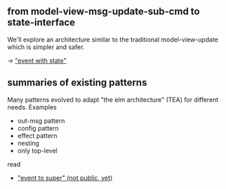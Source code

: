 ## from model-view-msg-update-sub-cmd to state-interface

We'll explore an architecture similar to the traditional model-view-update
which is simpler and safer.

→ ["event with state"](event-with-state.md)

## summaries of existing patterns

Many patterns evolved to adapt "the elm architecture" (TEA) for different needs. Examples
- out-msg pattern
- config pattern
- effect pattern
- nesting
- only top-level

read
  - ["event to super" (not public, yet)](event-to-super.md)

